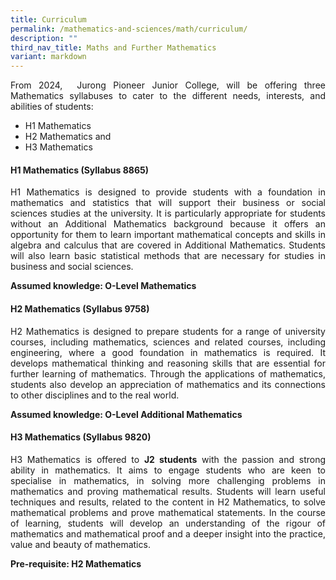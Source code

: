 ```yaml
---
title: Curriculum
permalink: /mathematics-and-sciences/math/curriculum/
description: ""
third_nav_title: Maths and Further Mathematics
variant: markdown
---
```

<div align="justify">
<p>From 2024, &nbsp;Jurong Pioneer Junior College, will be offering&nbsp;three Mathematics syllabuses to cater to the different needs, interests, and abilities of students:</p>
	<ul>
	<li>H1 Mathematics</li>
	<li>H2 Mathematics and</li>
	<li>H3 Mathematics</li></ul>
<h4><strong>H1 Mathematics (Syllabus 8865)</strong></h4>
<p>H1 Mathematics is designed to provide students with a foundation in mathematics and statistics that will support their&nbsp;business or social sciences studies at the university. It is particularly appropriate for students without an Additional Mathematics background because it offers an opportunity for them to learn important mathematical concepts and skills in algebra and calculus that are covered in Additional Mathematics. Students will also learn basic statistical methods that are necessary for studies in business and social sciences.</p>
<p>
<strong>Assumed knowledge: O-Level Mathematics</strong></p>

<h4><strong>H2 Mathematics (Syllabus 9758)</strong></h4>
	
<p>
H2 Mathematics is designed to prepare students for a range of university courses, including&nbsp;mathematics, sciences and related courses, including engineering,&nbsp;where a good foundation in mathematics is required. It develops mathematical thinking and reasoning skills that are essential for further learning of mathematics. Through the applications of mathematics, students also develop an appreciation of mathematics and its connections to other disciplines and to the real world.</p>
<p>	
<strong>Assumed knowledge: O-Level Additional Mathematics</strong></p>

<h4><strong>H3 Mathematics (Syllabus 9820)</strong></h4>
<p>
H3 Mathematics is offered to&nbsp;<strong>J2 students</strong>&nbsp;with the passion and strong ability in mathematics. It aims to engage students who are keen to specialise in mathematics, in solving more challenging problems in mathematics and proving mathematical results. Students will learn useful techniques and results, related to the content in H2 Mathematics, to solve mathematical problems and prove mathematical statements. In the course of learning, students will develop an understanding of the rigour of mathematics and mathematical proof and a deeper insight into the practice, value and beauty of mathematics.</p>
<p>
<strong>Pre-requisite: H2 Mathematics</strong></p></div>